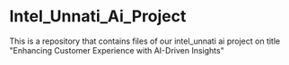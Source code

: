 # Intel_Unnati_Ai_Project
This is a repository that contains files of our intel_unnati ai project on title "Enhancing Customer Experience with AI-Driven Insights"
